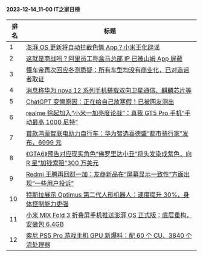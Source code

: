 #### 2023-12-14_11-00  IT之家日榜

| 排名 | 标题|
| --- | ---|
| 1 | [澎湃 OS 更新将自动拦截色情 App？小米王化辟谣](https://www.ithome.com/0/739/002.htm) |
| 2 | [这就是商战吗？阿里员工称盒马总部 IP 已被山姆 App 屏蔽](https://www.ithome.com/0/739/036.htm) |
| 3 | [懂车帝再次回应冬测质疑：所有车型均没有商业化，已对造谣者取证](https://www.ithome.com/0/738/918.htm) |
| 4 | [消息称华为 nova 12 系列手机搭载双向卫星通信、麒麟芯片等](https://www.ithome.com/0/738/917.htm) |
| 5 | [ChatGPT 变懒原因：正在给自己放寒假！已被网友测出](https://www.ithome.com/0/738/979.htm) |
| 6 | [realme 徐起加入“小米一加亮度论战”：真我 GT5 Pro 手机“手动最高 1000 尼特”](https://www.ithome.com/0/739/004.htm) |
| 7 | [首款鸿蒙智联电助力自行车：华为智选喜德盛“都市骑行家”发布，6999 元](https://www.ithome.com/0/738/908.htm) |
| 8 | [《GTA6》预告对应现实角色“佛罗里达小丑”将头发染成紫色，向 R 星“加钱索赔”300 万美元](https://www.ithome.com/0/739/014.htm) |
| 9 | [Redmi 王腾再回怼一加：友商新品在“屏幕显示一致性”方面出现“一些用户投诉”](https://www.ithome.com/0/739/044.htm) |
| 10 | [特斯拉展示 Optimus 第二代人形机器人：速度提升 30%，身体控制能力更强](https://www.ithome.com/0/738/913.htm) |
| 11 | [小米 MIX Fold 3 折叠屏手机推送澎湃 OS 正式版：底层重构，安装包 6.4GB](https://www.ithome.com/0/738/985.htm) |
| 12 | [索尼 PS5 Pro 游戏主机 GPU 新爆料：配 60 个 CU、3840 个流处理器](https://www.ithome.com/0/738/922.htm) |
